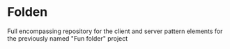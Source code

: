 # Folden
Full encompassing repository for the client and server pattern elements for the previously named "Fun folder" project
